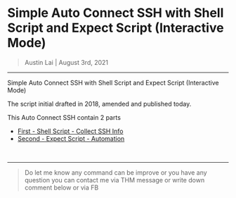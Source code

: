 # Simple Auto Connect SSH with Shell Script and Expect Script (Interactive Mode)

> Austin Lai | August 3rd, 2021

---

<!-- Description -->

Simple Auto Connect SSH with Shell Script and Expect Script (Interactive Mode)

The script initial drafted in 2018, amended and published today.

This Auto Connect SSH contain 2 parts

- [First - Shell Script - Collect SSH Info](https://github.com/austin-lai/Simple-Auto-Connect-SSH-with-Shell-Script-and-Expect-Script-Interactive-Mode/blob/master/ssh-info.sh)
- [Second - Expect Script - Automation](https://github.com/austin-lai/Simple-Auto-Connect-SSH-with-Shell-Script-and-Expect-Script-Interactive-Mode/blob/master/auto-ssh-with-expect.sh)

<!-- /Description -->

<br />

---

> Do let me know any command can be improve or you have any question you can contact me via THM message or write down comment below or via FB
